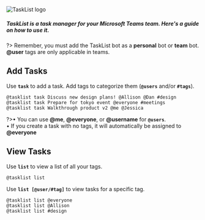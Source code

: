 ![TaskList logo](https://s3.amazonaws.com/tasklistguru/tasklist.png)

<h5>
TaskList is a task manager for your Microsoft Teams team. Here's a guide on how to use it.
</h5>

?> Remember, you must add the TaskList bot as a **personal** bot or **team** bot. **@user** tags are only applicable in teams.

## Add Tasks

Use **`task`** to add a task. Add tags to categorize them (**`@users`** and/or **`#tags`**).

```examples
@tasklist task Discuss new design plans! @Allison @Dan #design
@tasklist task Prepare for tokyo event @everyone #meetings
@tasklist task Walkthrough product v2 @me @Jessica
```

?>&bull; You can use **@me**, **@everyone**, or **@username** for **`@users`**.<br />&bull; If you create a task with no tags, it will automatically be assigned to **@everyone**

## View Tasks

Use **`list`** to view a list of all your tags.

```examples
@tasklist list
```

Use **`list [@user/#tag]`** to view tasks for a specific tag.

```examples
@tasklist list @everyone
@tasklist list @Allison
@tasklist list #design
```
